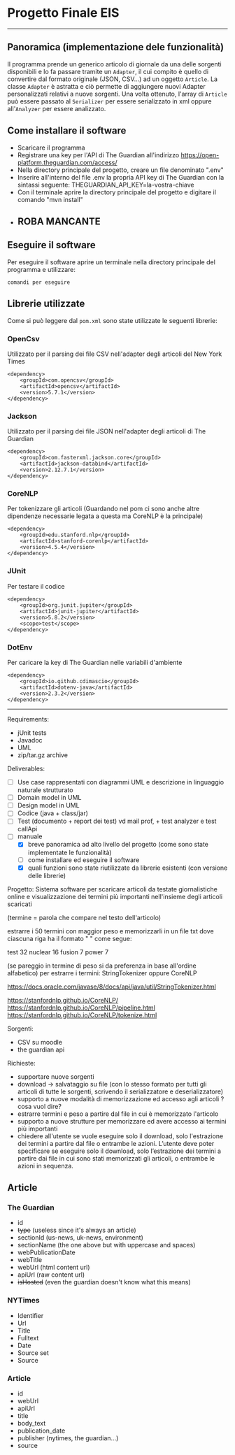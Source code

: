 # Progetto Finale EIS

---

## Panoramica (implementazione dele funzionalità)

Il programma prende un generico articolo di giornale da una delle sorgenti disponibili e lo fa passare tramite un ```Adapter```,
il cui compito è quello di convertire dal formato originale (JSON, CSV...) ad un oggetto ```Article```. La classe ```Adapter```
è astratta e ciò permette di aggiungere nuovi Adapter personalizzati relativi a nuove sorgenti. Una volta ottenuto,
l'array di ```Article``` può essere passato al ```Serializer``` per essere
serializzato in xml oppure all'```Analyzer``` per essere analizzato.

## Come installare il software
- Scaricare il programma
- Registrare una key per l'API di The Guardian all'indirizzo https://open-platform.theguardian.com/access/
- Nella directory principale del progetto, creare un file denominato ".env"
- Inserire all'interno del file .env la propria API key di The Guardian con la sintassi seguente: THEGUARDIAN_API_KEY=la-vostra-chiave
- Con il terminale aprire la directory principale del progetto e digitare il comando "mvn install"
- ## ROBA MANCANTE 

## Eseguire il software
Per eseguire il software aprire un terminale nella directory principale del programma e utilizzare:
```
comandi per eseguire
 ```

## Librerie utilizzate

Come si può leggere dal ```pom.xml``` sono state utilizzate le seguenti librerie:

### OpenCsv 
Utilizzato per il parsing dei file CSV nell'adapter degli articoli del New York Times

```
<dependency>
    <groupId>com.opencsv</groupId>
    <artifactId>opencsv</artifactId>
    <version>5.7.1</version>
</dependency>
```

### Jackson
Utilizzato per il parsing dei file JSON nell'adapter degli articoli di The Guardian 

```
<dependency>
    <groupId>com.fasterxml.jackson.core</groupId>
    <artifactId>jackson-databind</artifactId>
    <version>2.12.7.1</version>
</dependency>
```

### CoreNLP 
Per tokenizzare gli articoli (Guardando nel pom ci sono anche altre dipendenze necessarie legata a questa ma
CoreNLP è la principale)

```
<dependency>
    <groupId>edu.stanford.nlp</groupId>
    <artifactId>stanford-corenlp</artifactId>
    <version>4.5.4</version>
</dependency>
```

### JUnit 
Per testare il codice

```
<dependency>
    <groupId>org.junit.jupiter</groupId>
    <artifactId>junit-jupiter</artifactId>
    <version>5.8.2</version>
    <scope>test</scope>
</dependency>
```

### DotEnv 
Per caricare la key di The Guardian nelle variabili d'ambiente

```
<dependency>
    <groupId>io.github.cdimascio</groupId>
    <artifactId>dotenv-java</artifactId>
    <version>2.3.2</version>
</dependency>
```

---

Requirements:

- jUnit tests
- Javadoc
- UML
- zip/tar.gz archive

Deliverables:

- [ ] Use case rappresentati con diagrammi UML e descrizione in linguaggio naturale strutturato
- [ ] Domain model in UML
- [ ] Design model in UML
- [ ] Codice (java + class/jar)
- [ ] Test (documento + report dei test) vd mail prof, + test analyzer e test callApi
- [ ] manuale
    - [x] breve panoramica ad alto livello del progetto (come sono state implementate le funzionalità)
    - [ ] come installare ed eseguire il software
    - [x] quali funzioni sono state riutilizzate da librerie esistenti (con versione delle librerie)

Progetto:
Sistema software per scaricare articoli da testate giornalistiche online e visualizzazione dei termini più importanti
nell'insieme degli articoli scaricati

(termine = parola che compare nel testo dell'articolo)

estrarre i 50 termini con maggior peso e memorizzarli in un file txt dove ciascuna riga ha il formato "<termine> <peso>"
come segue:

test 32
nuclear 16
fusion 7
power 7

(se pareggio in termine di peso si da preferenza in base all'ordine alfabetico)
per estrarre i termini: StringTokenizer oppure CoreNLP

https://docs.oracle.com/javase/8/docs/api/java/util/StringTokenizer.html

https://stanfordnlp.github.io/CoreNLP/
https://stanfordnlp.github.io/CoreNLP/pipeline.html
https://stanfordnlp.github.io/CoreNLP/tokenize.html

Sorgenti:

- CSV su moodle
- the guardian api

Richieste:

- supportare nuove sorgenti
- download -> salvataggio su file (con lo stesso formato per tutti gli articoli di tutte le sorgenti, scrivendo il
  serializzatore e deserializzatore)
- supporto a nuove modalità di memorizzazione ed accesso agli articoli ?cosa vuol dire?
- estrarre termini e peso a partire dal file in cui è memorizzato l'articolo
- supporto a nuove strutture per memorizzare ed avere accesso ai termini più importanti
- chiedere all'utente se vuole eseguire solo il download, solo l'estrazione dei termini a partire dal file o entrambe le
  azioni. L’utente deve poter specificare se eseguire solo il download, solo l’estrazione dei termini a
  partire dai file in cui sono stati memorizzati gli articoli, o entrambe le azioni in sequenza.

## Article

### The Guardian

- id
- ~~type~~ (useless since it's always an article)
- sectionId (us-news, uk-news, environment)
- sectionName  (the one above but with uppercase and spaces)
- webPublicationDate
- webTitle
- webUrl (html content url)
- apiUrl (raw content url)
- ~~isHosted~~ (even the guardian doesn't know what this means)

### NYTimes

- Identifier
- Url
- Title
- Fulltext
- Date
- Source set
- Source

### Article

- id
- webUrl
- apiUrl
- title
- body_text
- publication_date
- publisher (nytimes, the guardian...)
- source
